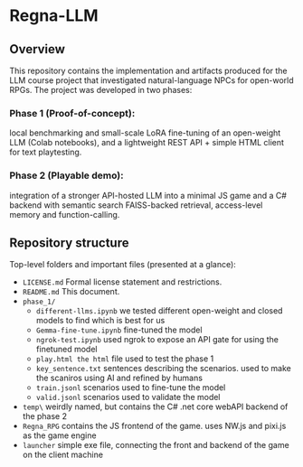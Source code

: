 # Regna-LLM

## Overview
This repository contains the implementation and artifacts produced for the LLM course project that investigated natural-language NPCs for open-world RPGs. The project was developed in two phases:

### Phase 1 (Proof-of-concept):
local benchmarking and small-scale LoRA fine-tuning of an open-weight LLM (Colab notebooks), and a lightweight REST API + simple HTML client for text playtesting.

### Phase 2 (Playable demo):
integration of a stronger API-hosted LLM into a minimal JS game and a C# backend with semantic search FAISS-backed retrieval, access-level memory and function-calling.

## Repository structure
Top-level folders and important files (presented at a glance):
- `LICENSE.md`  Formal license statement and restrictions.
- `README.md`  This document.
- `phase_1/`
  - `different-llms.ipynb` we tested different open-weight and closed models to find which is best for us
  - `Gemma-fine-tune.ipynb` fine-tuned the model
  - `ngrok-test.ipynb` used ngrok to expose an API gate for using the finetuned model
  - `play.html the html` file used to test the phase 1
  - `key_sentence.txt` sentences describing the scenarios. used to make the scaniros using AI and refined by humans 
  - `train.jsonl` scenarios used to fine-tune the model
  - `valid.jsonl` scenarios used to validate the model
- `temp\` weirdly named, but contains the C# .net core webAPI backend of the phase 2
- `Regna_RPG` contains the JS frontend of the game. uses NW.js and pixi.js as the game engine
- `launcher` simple exe file, connecting the front and backend of the game on the client machine
